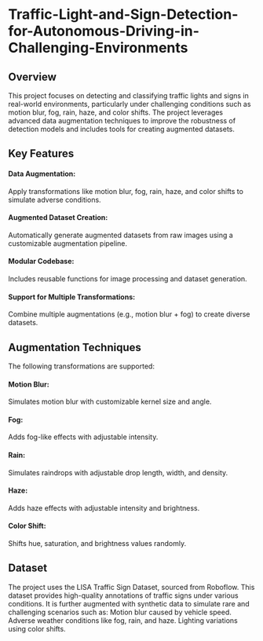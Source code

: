 # Traffic-Light-and-Sign-Detection-for-Autonomous-Driving-in-Challenging-Environments

## Overview
This project focuses on detecting and classifying traffic lights and signs in real-world environments, particularly under challenging conditions such as motion blur, fog, rain, haze, and color shifts. The project leverages advanced data augmentation techniques to improve the robustness of detection models and includes tools for creating augmented datasets.

## Key Features
#### Data Augmentation:
Apply transformations like motion blur, fog, rain, haze, and color shifts to simulate adverse conditions.

#### Augmented Dataset Creation: 
Automatically generate augmented datasets from raw images using a customizable augmentation pipeline.

#### Modular Codebase: 
Includes reusable functions for image processing and dataset generation.

#### Support for Multiple Transformations: 
Combine multiple augmentations (e.g., motion blur + fog) to create diverse datasets.

## Augmentation Techniques
The following transformations are supported:
#### Motion Blur: 
Simulates motion blur with customizable kernel size and angle.
#### Fog: 
Adds fog-like effects with adjustable intensity.
#### Rain: 
Simulates raindrops with adjustable drop length, width, and density.
#### Haze: 
Adds haze effects with adjustable intensity and brightness.
#### Color Shift: 
Shifts hue, saturation, and brightness values randomly.

## Dataset
The project uses the LISA Traffic Sign Dataset, sourced from Roboflow. This dataset provides high-quality annotations of traffic signs under various conditions. It is further augmented with synthetic data to simulate rare and challenging scenarios such as:
Motion blur caused by vehicle speed.
Adverse weather conditions like fog, rain, and haze.
Lighting variations using color shifts.
